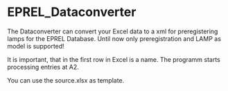 # EPREL_Dataconverter

The Dataconverter can convert your Excel data to a xml for preregistering lamps for the EPREL Database. 
Until now only preregistration and LAMP as model is supported!

It is important, that in the first row in Excel is a name. 
The programm starts processing entries at A2.

You can use the source.xlsx as template.

